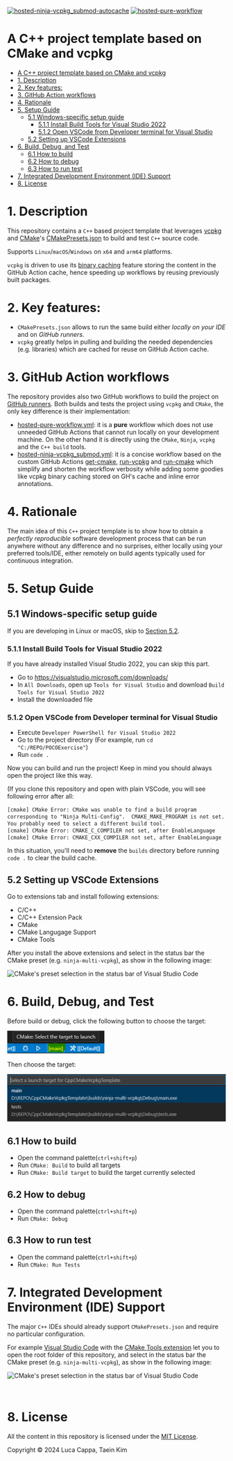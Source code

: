 [![hosted-ninja-vcpkg_submod-autocache](https://github.com/sappho192/CppCMakeVcpkgTemplate/actions/workflows/hosted-ninja-vcpkg_submod.yml/badge.svg)](https://github.com/sappho192/CppCMakeVcpkgTemplate/actions/workflows/hosted-ninja-vcpkg_submod.yml)
[![hosted-pure-workflow](https://github.com/sappho192/CppCMakeVcpkgTemplate/actions/workflows/hosted-pure-workflow.yml/badge.svg)](https://github.com/sappho192/CppCMakeVcpkgTemplate/actions/workflows/hosted-pure-workflow.yml)

# A C++ project template based on CMake and vcpkg

- [A C++ project template based on CMake and vcpkg](#a-c-project-template-based-on-cmake-and-vcpkg)
- [1. Description](#1-description)
- [2. Key features:](#2-key-features)
- [3. GitHub Action workflows](#3-github-action-workflows)
- [4. Rationale](#4-rationale)
- [5. Setup Guide](#5-setup-guide)
  - [5.1 Windows-specific setup guide](#51-windows-specific-setup-guide)
    - [5.1.1 Install Build Tools for Visual Studio 2022](#511-install-build-tools-for-visual-studio-2022)
    - [5.1.2 Open VSCode from Developer terminal for Visual Studio](#512-open-vscode-from-developer-terminal-for-visual-studio)
  - [5.2 Setting up VSCode Extensions](#52-setting-up-vscode-extensions)
- [6. Build, Debug, and Test](#6-build-debug-and-test)
  - [6.1 How to build](#61-how-to-build)
  - [6.2 How to debug](#62-how-to-debug)
  - [6.3 How to run test](#63-how-to-run-test)
- [7. Integrated Development Environment (IDE) Support](#7-integrated-development-environment-ide-support)
- [8. License](#8-license)

# 1. Description

This repository contains a `C++` based project template that leverages [vcpkg](https://github.com/microsoft/vcpkg) and [CMake](https://www.cmake.org)'s [CMakePresets.json](https://cmake.org/cmake/help/latest/manual/cmake-presets.7.html) to build and test `C++` source code.

Supports `Linux`/`macOS`/`Windows` on `x64` and `arm64` platforms.

`vcpkg` is driven to use its [binary caching](https://learn.microsoft.com/en-us/vcpkg/users/binarycaching) feature storing the content in the GitHub Action cache, hence speeding up workflows by reusing previously built packages.

# 2. Key features:

- `CMakePresets.json` allows to run the same build either _locally on your IDE_ and on _GitHub runners_.
- `vcpkg` greatly helps in pulling and building the needed dependencies (e.g. libraries) which are cached for reuse on GitHub Action cache.

# 3. GitHub Action workflows

The repository provides also two GitHub workflows to build the project on [GitHub runners](https://github.com/actions/runner). Both builds and tests the project using `vcpkg` and `CMake`, the only key difference is their implementation:

- [hosted-pure-workflow.yml](.github/workflows/hosted-pure-workflow.yml): it is a __pure__ workflow which does not use unneeded GitHub Actions that cannot run locally on your development machine. On the other hand it is directly using the `CMake`, `Ninja`, `vcpkg` and the `C++ build` tools.
- [hosted-ninja-vcpkg_submod.yml](.github/workflows/hosted-ninja-vcpkg_submod.yml): it is a concise workflow based on the custom GitHub Actions [get-cmake](https://github.com/lukka/get-cmake), [run-vcpkg](https://github.com/lukka/run-vcpkg) and [run-cmake](https://github.com/lukka/run-cmake) which simplify and shorten the workflow verbosity while adding some goodies like vcpkg binary caching stored on GH's cache and inline error annotations.

# 4. Rationale

The main idea of this `C++` project template is to show how to obtain a _perfectly reproducible_ software development process that can be run anywhere without any difference and no surprises, either locally using your preferred tools/IDE, either remotely on build agents typically used for continuous integration.

# 5. Setup Guide

## 5.1 Windows-specific setup guide

If you are developing in Linux or macOS, skip to [Section 5.2](#52-setting-up-vscode-extensions).

### 5.1.1 Install Build Tools for Visual Studio 2022

If you have already installed Visual Studio 2022, you can skip this part.

- Go to https://visualstudio.microsoft.com/downloads/
- In `All Downloads`, open up `Tools for Visual Studio` and download `Build Tools for Visual Studio 2022`
- Install the downloaded file

### 5.1.2 Open VSCode from Developer terminal for Visual Studio

- Execute `Developer PowerShell for Visual Studio 2022`
- Go to the project directory (For example, run `cd "C:/REPO/POCOExercise"`)
- Run `code .`

Now you can build and run the project! Keep in mind you should always open the project like this way.

(If you clone this repository and open with plain VSCode, you will see following error after all:

```
[cmake] CMake Error: CMake was unable to find a build program corresponding to "Ninja Multi-Config".  CMAKE_MAKE_PROGRAM is not set.  You probably need to select a different build tool.
[cmake] CMake Error: CMAKE_C_COMPILER not set, after EnableLanguage
[cmake] CMake Error: CMAKE_CXX_COMPILER not set, after EnableLanguage
```

In this situation, you'll need to **remove** the `builds` directory before running `code .` to clear the build cache.

## 5.2 Setting up VSCode Extensions

Go to extensions tab and install following extensions:

- C/C++
- C/C++ Extension Pack
- CMake
- CMake Langugage Support
- CMake Tools

After you install the above extensions and select in the status bar the CMake preset (e.g. `ninja-multi-vcpkg`), as show in the following image:

![CMake's preset selection in the status bar of Visual Studio Code](./img/vscode_cmakepresets_selection.png)

# 6. Build, Debug, and Test

Before build or debug, click the following button to choose the target:

![CMake's project selection in the status bar of Visual Studio Code](./img/vscode_target_selection.png)

Then choose the target:

![CMake's project selection in the status bar of Visual Studio Code (2)](./img/vscode_target_selection_2.png)

## 6.1 How to build

- Open the command palette(`ctrl+shift+p`)
- Run `CMake: Build` to build all targets
- Run `CMake: Build target` to build the target currently selected

## 6.2 How to debug

- Open the command palette(`ctrl+shift+p`)
- Run `CMake: Debug`

## 6.3 How to run test

- Open the command palette(`ctrl+shift+p`)
- Run `CMake: Run Tests`

# 7. Integrated Development Environment (IDE) Support

The major `C++` IDEs should already support `CMakePresets.json` and require no particular configuration.

For example [Visual Studio Code](https://code.visualstudio.com/) with the [CMake Tools extension](https://marketplace.visualstudio.com/items?itemName=ms-vscode.cmake-tools) let you to open the root folder of this repository, and select in the status bar the CMake preset (e.g. `ninja-multi-vcpkg`), as show in the following image:

![CMake's preset selection in the status bar of Visual Studio Code](./img/vscode_cmakepresets_selection.png)

<br>

# 8. License

All the content in this repository is licensed under the [MIT License](LICENSE.txt).

Copyright © 2024 Luca Cappa, Taein Kim
